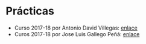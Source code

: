 # Prácticas

- Curso 2017-18 por Antonio David Villegas: [enlace](https://github.com/advy99/MP)
- Curos 2017-18 por Jose Luis Gallego Peñá: [enlace](https://github.com/Dunspa/Metodologia_Programacion_MP)
